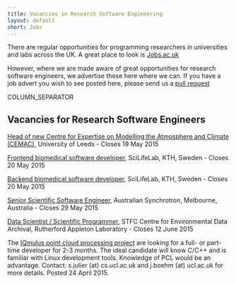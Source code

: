 ```yaml
---
title: Vacancies in Research Software Engineering
layout: default
short: Jobs
---
```


There are regular opportunities for programming researchers in universities and labs across the UK.
A great place to look is [Jobs.ac.uk](http://www.jobs.ac.uk/)

However, where we are made aware of great opportunities for research software engineers, we advertise these here where we can. If you have a job advert you wish to see posted here, please send us a [pull request](https://github.com/UKRSE/UKRSE.github.io) 

COLUMN_SEPARATOR

Vacancies for Research Software Engineers
-----------------------

<!---
*There are no vacancies that we know of at present. Please let us know if you have one.*
-->

[Head of new Centre for Expertise on Modelling the Atmosphere and Climate (CEMAC)](https://jobs.leeds.ac.uk/vacancy.aspx?ref=ENVEE1047), University of Leeds - Closes 19 May 2015

[Frontend biomedical software developer](https://www.kth.se/en/om/work-at-kth/lediga-jobb/what:job/jobID:62374/where:4/), SciLifeLab, KTH, Sweden - Closes 20 May 2015

[Backend biomedical software developer](https://www.kth.se/en/om/work-at-kth/lediga-jobb/what:job/jobID:62364/where:4/), SciLifeLab, KTH, Sweden - Closes 20 May 2015

[Senior Scientific Software Engineer](http://www.synchrotron.org.au/index.php/about-us/synchrotron-careers/working-at-the-synchrotron/current-openings), Australian Synchrotron, Melbourne, Australia - Closes 29 May 2015

[Data Scientist / Scientific Programmer](http://www.topcareer.jobs/Vacancy/irc189433_5360.aspx), STFC Centre for Environmental Data Archival, Rutherford Appleton Laboratory - Closes 12 June 2015

The [IQmulus point cloud processing project](http://iqmulus.eu/) are looking for a full- or part-time developer for 2-3 months. The ideal candidate will know C/C++ and is familiar with Linux development tools. Knowledge of PCL would be an advantage. Contact: s.julier (at) cs.ucl.ac.uk and j.boehm (at) ucl.ac.uk for more details. Posted 24 April 2015.

